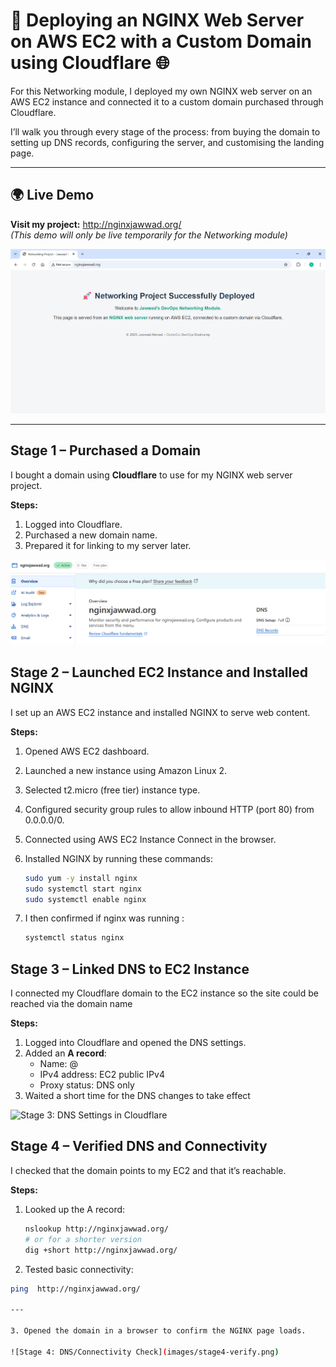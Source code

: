 # 🚀 Deploying an NGINX Web Server on AWS EC2 with a Custom Domain using Cloudflare 🌐

For this Networking module, I deployed my own NGINX web server on an AWS EC2 instance and connected it to a custom domain purchased through Cloudflare.

I’ll walk you through every stage of the process: from buying the domain to setting up DNS records, configuring the server, and customising the landing page. 

---

## 🌍 Live Demo
**Visit my project:** http://nginxjawwad.org/  
*(This demo will only be live temporarily for the Networking module)*

![Project Screenshot](images/final-photo-nginx.png)

---

## Stage 1 – Purchased a Domain

I bought a domain using **Cloudflare** to use for my NGINX web server project.

**Steps:**
1. Logged into Cloudflare.
2. Purchased a new domain name.
3. Prepared it for linking to my server later.

![Stage 1: Domain Purchase in Cloudflare](images/stage1-domain.png)

## Stage 2 – Launched EC2 Instance and Installed NGINX

I set up an AWS EC2 instance and installed NGINX to serve web content.

**Steps:**
1. Opened AWS EC2 dashboard.
2. Launched a new instance using Amazon Linux 2.
3. Selected t2.micro (free tier) instance type.
4.  Configured security group rules to allow inbound HTTP (port 80) from 0.0.0.0/0.
5. Connected using AWS EC2 Instance Connect in the browser.
6. Installed NGINX by running these commands:

   ```bash
   sudo yum -y install nginx
   sudo systemctl start nginx
   sudo systemctl enable nginx

7. I then confirmed if nginx was running :
 
    ```bash
    systemctl status nginx

## Stage 3 – Linked DNS to EC2 Instance

I connected my Cloudflare domain to the EC2 instance so the site could be reached via the domain name

**Steps:**
1. Logged into Cloudflare and opened the DNS settings.
2. Added an **A record**:
   - Name: @
   - IPv4 address: EC2 public IPv4
   - Proxy status: DNS only
3. Waited a short time for the DNS changes to take effect

![Stage 3: DNS Settings in Cloudflare](images/stage3-dns-linked.png)


## Stage 4 – Verified DNS and Connectivity

I checked that the domain points to my EC2 and that it’s reachable.

**Steps:**
1. Looked up the A record:
   ```bash
   nslookup http://nginxjawwad.org/
   # or for a shorter version
   dig +short http://nginxjawwad.org/

2. Tested basic connectivity:

  ```bash
  ping  http://nginxjawwad.org/

---

3. Opened the domain in a browser to confirm the NGINX page loads.

![Stage 4: DNS/Connectivity Check](images/stage4-verify.png)
